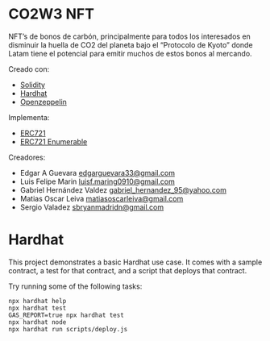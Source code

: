 # CO2W3 NFT

NFT’s de bonos de carbón, principalmente para todos los interesados en disminuir la huella de CO2 del planeta bajo el “Protocolo de Kyoto” donde Latam tiene el potencial para emitir muchos de estos bonos al mercando.

Creado con:
  * [Solidity](https://docs.soliditylang.org/en/v0.8.16/)
  * [Hardhat](https://hardhat.org/docs)
  * [Openzeppelin](https://docs.openzeppelin.com/contracts/4.x/)
  
Implementa:
  * [ERC721](https://docs.openzeppelin.com/contracts/4.x/erc721)
  * [ERC721 Enumerable](https://docs.openzeppelin.com/contracts/4.x/api/token/erc721#ERC721Enumerable)
  
  
Creadores:
  * Edgar A Guevara edgarguevara33@gmail.com
  * Luis Felipe Marin luisf.maring0910@gmail.com
  * Gabriel Hernández Valdez gabriel_hernandez_95@yahoo.com
  * Matias Oscar Leiva matiasoscarleiva@gmail.com
  * Sergio Valadez sbryanmadridn@gmail.com
  

# Hardhat

This project demonstrates a basic Hardhat use case. It comes with a sample contract, a test for that contract, and a script that deploys that contract.

Try running some of the following tasks:

```shell
npx hardhat help
npx hardhat test
GAS_REPORT=true npx hardhat test
npx hardhat node
npx hardhat run scripts/deploy.js
```
